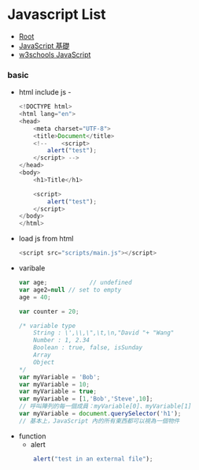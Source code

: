 # Javascript List

*   [Root](../README.md)
*   [JavaScript 基礎](https://developer.mozilla.org/zh-TW/docs/Learn/Getting_started_with_the_web/JavaScript_basics)
*   [w3schools JavaScript](https://www.w3schools.com/js/default.asp)




### basic
*	html include js - <script> ... </script>
	```javascript
	<!DOCTYPE html>
	<html lang="en">
	<head>
		<meta charset="UTF-8">
		<title>Document</title>
		<!-- 	<script>
			alert("test");
		</script> -->
	</head>
	<body>
		<h1>Title</h1>

		<script>
			alert("test");
		</script>
	</body>
	</html>
	```
*	load js from html
	```javascript
	<script src="scripts/main.js"></script>
	```
* varibale
	```javascript
	var age;			// undefined
	var age2=null // set to empty
	age = 40;

	var counter = 20;

	/* variable type
		String : \',\\,\",\t,\n,"David "+ "Wang"
		Number : 1, 2.34
		Boolean : true, false, isSunday
		Array
		Object
	*/
	var myVariable = 'Bob';
	var myVariable = 10;
	var myVariable = true;
	var myVariable = [1,'Bob','Steve',10];
	// 呼叫陣列的每一個成員：myVariable[0]、myVariable[1]
	var myVariable = document.querySelector('h1');
	// 基本上，JavaScript 內的所有東西都可以視為一個物件
	```
* function 
	* alert 
	```javascript
		alert("test in an external file");
	```